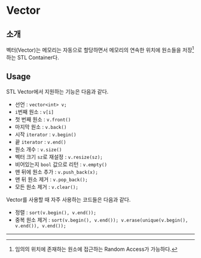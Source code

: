 # Vector
## 소개
벡터(Vector)는 메모리는 자동으로 할당하면서 메모리의 연속한 위치에 원소들을 저장[^1]하는 STL Container다.

## Usage

STL Vector에서 지원하는 기능은 다음과 같다.
* 선언 : `vector<int> v;`
* `i`번째 원소 : `v[i]`
* 첫 번째 원소 : `v.front()`
* 마지막 원소 : `v.back()`
* 시작 `iterator` : `v.begin()`
* 끝 `iterator` : `v.end()`
* 원소 개수 : `v.size()`
* 벡터 크기 `sz`로 재설정 : `v.resize(sz);`
* 비어있는지 `bool` 값으로 리턴 : `v.empty()`
* 맨 뒤에 원소 추가 : `v.push_back(x);`
* 맨 뒤 원소 제거 : `v.pop_back();`
* 모든 원소 제거 : `v.clear();`


Vector를 사용할 때 자주 사용하는 코드들은 다음과 같다.
* 정렬 : `sort(v.begin(), v.end());`
* 중복 원소 제거 : `sort(v.begin(), v.end()); v.erase(unique(v.begin(), v.end()), v.end());`


---
[^1]: 임의의 위치에 존재하는 원소에 접근하는 Random Access가 가능하다.
